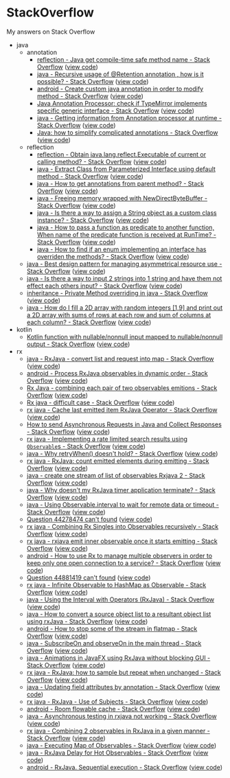 # StackOverflow
My answers on Stack Overflow

- java
  - annotation
    - [reflection - Java get compile-time safe method name - Stack Overflow](https://stackoverflow.com/questions/34121544) ([view code](src/main/java/xdean/stackoverflow/java/annotation/Q34121544.java))
    - [java - Recursive usage of @Retention annotation , how is it possible? - Stack Overflow](https://stackoverflow.com/questions/47456209) ([view code](src/main/java/xdean/stackoverflow/java/annotation/Q47456209.java))
    - [android - Create custom java annotation in order to modify method - Stack Overflow](https://stackoverflow.com/questions/47541636) ([view code](src/main/java/xdean/stackoverflow/java/annotation/Q47541636))
    - [Java Annotation Processor: check if TypeMirror implements specific generic interface - Stack Overflow](https://stackoverflow.com/questions/47553977) ([view code](src/main/java/xdean/stackoverflow/java/annotation/Q47553977.java))
    - [java - Getting information from Annotation processor at runtime - Stack Overflow](https://stackoverflow.com/questions/48177784) ([view code](src/main/java/xdean/stackoverflow/java/annotation/Q48177784.java))
    - [Java: how to simplify complicated annotations - Stack Overflow](https://stackoverflow.com/questions/48386072) ([view code](src/main/java/xdean/stackoverflow/java/annotation/Q48386072.java))
  - reflection
    - [reflection - Obtain java.lang.reflect.Executable of current or calling method? - Stack Overflow](https://stackoverflow.com/questions/44563354) ([view code](src/main/java/xdean/stackoverflow/java/reflection/Q44563354.java))
    - [java - Extract Class from Parameterized Interface using default method - Stack Overflow](https://stackoverflow.com/questions/46360416) ([view code](src/main/java/xdean/stackoverflow/java/reflection/Q46360416.java))
    - [java - How to get annotations from parent method? - Stack Overflow](https://stackoverflow.com/questions/46553516) ([view code](src/main/java/xdean/stackoverflow/java/reflection/Q46553516.java))
    - [java - Freeing memory wrapped with NewDirectByteBuffer - Stack Overflow](https://stackoverflow.com/questions/46844275) ([view code](src/main/java/xdean/stackoverflow/java/reflection/Q46844275.java))
    - [java - Is there a way to assign a String object as a custom class instance? - Stack Overflow](https://stackoverflow.com/questions/47027440) ([view code](src/main/java/xdean/stackoverflow/java/reflection/Q47027440.java))
    - [java - How to pass a function as predicate to another function, When name of the predicate function is received at RunTime? - Stack Overflow](https://stackoverflow.com/questions/47375726) ([view code](src/main/java/xdean/stackoverflow/java/reflection/Q47375726.java))
    - [java - How to find if an enum implementing an interface has overriden the methods? - Stack Overflow](https://stackoverflow.com/questions/48564340) ([view code](src/main/java/xdean/stackoverflow/java/reflection/Q48564340.java))
  - [java - Best design pattern for managing asymmetrical resource use - Stack Overflow](https://stackoverflow.com/questions/46864834) ([view code](src/main/java/xdean/stackoverflow/java/Q46864834))
  - [java - Is there a way to input 2 strings into 1 string and have them not effect each others input? - Stack Overflow](https://stackoverflow.com/questions/47028607) ([view code](src/main/java/xdean/stackoverflow/java/Q47028607.java))
  - [inheritance - Private Method overriding in java - Stack Overflow](https://stackoverflow.com/questions/47069297) ([view code](src/main/java/xdean/stackoverflow/java/Q47069297.java))
  - [java - How do I fill a 2D array with random integers [1,9] and print out a 2D array with sums of rows at each row and sum of columns at each column? - Stack Overflow](https://stackoverflow.com/questions/47129466) ([view code](src/main/java/xdean/stackoverflow/java/Q47129466.java))
- kotlin
  - [Kotlin function with nullable/nonnull input mapped to nullable/nonnull output - Stack Overflow](https://stackoverflow.com/questions/44665611) ([view code](src/main/kotlin/xdean/stackoverflow/kotlin/Q44665611.kt))
- rx
  - [java - RxJava - convert list and request into map - Stack Overflow](https://stackoverflow.com/questions/43736186) ([view code](src/main/java/xdean/stackoverflow/rx/Q43736186.java))
  - [android - Process RxJava observables in dynamic order - Stack Overflow](https://stackoverflow.com/questions/43794205) ([view code](src/main/java/xdean/stackoverflow/rx/Q43794205.java))
  - [Rx Java - combining each pair of two observables emitions - Stack Overflow](https://stackoverflow.com/questions/43831465) ([view code](src/main/java/xdean/stackoverflow/rx/Q43831465.java))
  - [Rx java - difficult case - Stack Overflow](https://stackoverflow.com/questions/43834291) ([view code](src/main/java/xdean/stackoverflow/rx/Q43834291.java))
  - [rx java - Cache last emitted item RxJava Operator - Stack Overflow](https://stackoverflow.com/questions/43859499) ([view code](src/main/java/xdean/stackoverflow/rx/Q43859499.java))
  - [How to send Asynchronous Requests in Java and Collect Responses - Stack Overflow](https://stackoverflow.com/questions/43912265) ([view code](src/main/java/xdean/stackoverflow/rx/Q43912265.java))
  - [rx java - Implementing a rate limited search results using `Observable`s - Stack Overflow](https://stackoverflow.com/questions/43975663) ([view code](src/main/java/xdean/stackoverflow/rx/Q43975663.java))
  - [java - Why retryWhen() doesn't hold? - Stack Overflow](https://stackoverflow.com/questions/44002847) ([view code](src/main/java/xdean/stackoverflow/rx/Q44002847.java))
  - [rx java - RxJava: count emitted elements during emitting - Stack Overflow](https://stackoverflow.com/questions/44004014) ([view code](src/main/java/xdean/stackoverflow/rx/Q44004014.java))
  - [java - create one stream of list of observables Rxjava 2 - Stack Overflow](https://stackoverflow.com/questions/44096689) ([view code](src/main/java/xdean/stackoverflow/rx/Q44096689.java))
  - [java - Why doesn't my RxJava timer application terminate? - Stack Overflow](https://stackoverflow.com/questions/44178879) ([view code](src/main/java/xdean/stackoverflow/rx/Q44178879.java))
  - [java - Using Observable.interval to wait for remote data or timeout - Stack Overflow](https://stackoverflow.com/questions/44234633) ([view code](src/main/java/xdean/stackoverflow/rx/Q44234633.java))
  - [Question 44278474 can't found](https://stackoverflow.com/questions/44278474) ([view code](src/main/java/xdean/stackoverflow/rx/Q44278474.java))
  - [rx java - Combining Rx Singles into Observables recursively - Stack Overflow](https://stackoverflow.com/questions/44535765) ([view code](src/main/java/xdean/stackoverflow/rx/Q44535765.java))
  - [rx java - rxjava emit inner observable once it starts emitting - Stack Overflow](https://stackoverflow.com/questions/44605815) ([view code](src/main/java/xdean/stackoverflow/rx/Q44605815.java))
  - [android - How to use Rx to manage multiple observers in order to keep only one open connection to a service? - Stack Overflow](https://stackoverflow.com/questions/44635978) ([view code](src/main/java/xdean/stackoverflow/rx/Q44635978.java))
  - [Question 44881419 can't found](https://stackoverflow.com/questions/44881419) ([view code](src/main/java/xdean/stackoverflow/rx/Q44881419.java))
  - [rx java - Infinite Observable to HashMap as Observable - Stack Overflow](https://stackoverflow.com/questions/45257155) ([view code](src/main/kotlin/xdean/stackoverflow/rx/Q45257155.kt))
  - [java - Using the Interval with Operators (RxJava) - Stack Overflow](https://stackoverflow.com/questions/45261280) ([view code](src/main/kotlin/xdean/stackoverflow/rx/Q45261280.kt))
  - [java - How to convert a source object list to a resultant object list using rxJava - Stack Overflow](https://stackoverflow.com/questions/45390794) ([view code](src/main/java/xdean/stackoverflow/rx/Q45390794.java))
  - [android - How to stop some of the stream in flatmap - Stack Overflow](https://stackoverflow.com/questions/45540738) ([view code](src/main/java/xdean/stackoverflow/rx/Q45540738.java))
  - [java - SubscribeOn and observeOn in the main thread - Stack Overflow](https://stackoverflow.com/questions/45648686) ([view code](src/main/java/xdean/stackoverflow/rx/Q45648686.java))
  - [java - Animations in JavaFX using RxJava without blocking GUI - Stack Overflow](https://stackoverflow.com/questions/45897796) ([view code](src/main/java/xdean/stackoverflow/rx/Q45897796.java))
  - [rx java - RxJava: how to sample but repeat when unchanged - Stack Overflow](https://stackoverflow.com/questions/46489290) ([view code](src/main/java/xdean/stackoverflow/rx/Q46489290.java))
  - [java - Updating field attributes by annotation - Stack Overflow](https://stackoverflow.com/questions/46765735) ([view code](src/main/java/xdean/stackoverflow/rx/Q46765735.java))
  - [rx java - RxJava - Use of Subjects - Stack Overflow](https://stackoverflow.com/questions/47000589) ([view code](src/main/java/xdean/stackoverflow/rx/Q47000589.java))
  - [android - Room flowable cache - Stack Overflow](https://stackoverflow.com/questions/47000608) ([view code](src/main/java/xdean/stackoverflow/rx/Q47000608.java))
  - [java - Asynchronous testing in rxjava not working - Stack Overflow](https://stackoverflow.com/questions/47049714) ([view code](src/main/java/xdean/stackoverflow/rx/Q47049714.java))
  - [rx java - Combining 2 observables in RxJava in a given manner - Stack Overflow](https://stackoverflow.com/questions/47049788) ([view code](src/main/java/xdean/stackoverflow/rx/Q47049788.java))
  - [java - Executing Map of Observables - Stack Overflow](https://stackoverflow.com/questions/47057374) ([view code](src/main/java/xdean/stackoverflow/rx/Q47057374.java))
  - [java - RxJava Delay for Hot Observables - Stack Overflow](https://stackoverflow.com/questions/47157200) ([view code](src/main/java/xdean/stackoverflow/rx/Q47157200.java))
  - [android - RxJava. Sequential execution - Stack Overflow](https://stackoverflow.com/questions/47264933) ([view code](src/main/java/xdean/stackoverflow/rx/Q47264933.java))
